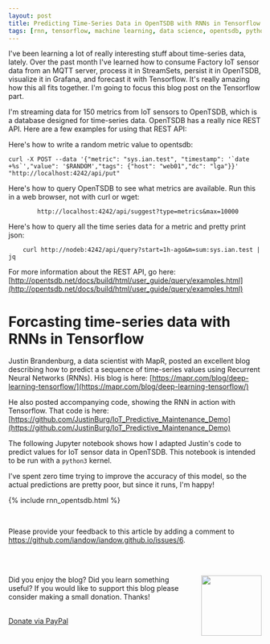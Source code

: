```yaml
---
layout: post
title: Predicting Time-Series Data in OpenTSDB with RNNs in Tensorflow
tags: [rnn, tensorflow, machine learning, data science, opentsdb, python]
---
```


I've been learning a lot of really interesting stuff about time-series data, lately. Over the past month I've learned how to consume Factory IoT sensor data from an MQTT server, process it in StreamSets, persist it in OpenTSDB, visualize it in Grafana, and forecast it with Tensorflow.  It's really amazing how this all fits together.  I'm going to focus this blog post on the Tensorflow part.

I'm streaming data for 150 metrics from IoT sensors to OpenTSDB, which is a database designed for time-series data. OpenTSDB has a really nice REST API. Here are a few examples for using that REST API:


Here's how to write a random metric value to opentsdb:

```
curl -X POST --data '{"metric": "sys.ian.test", "timestamp": '`date +%s`',"value": '$RANDOM',"tags": {"host": "web01","dc": "lga"}}' "http://localhost:4242/api/put"
```

Here's how to query OpenTSDB to see what metrics are available. Run this in a web browser, not with curl or wget:
```
        http://localhost:4242/api/suggest?type=metrics&max=10000
```

Here's how to query all the time series data for a metric and pretty print json:
```
    curl http://nodeb:4242/api/query?start=1h-ago&m=sum:sys.ian.test | jq
```

For more information about the REST API, go here:
[http://opentsdb.net/docs/build/html/user_guide/query/examples.html](http://opentsdb.net/docs/build/html/user_guide/query/examples.html)

# Forcasting time-series data with RNNs in Tensorflow

Justin Brandenburg, a data scientist with MapR, posted an excellent blog describing how to predict a sequence of time-series values using Recurrent Neural Networks (RNNs). His blog is here:
[https://mapr.com/blog/deep-learning-tensorflow/](https://mapr.com/blog/deep-learning-tensorflow/)

He also posted accompanying code, showing the RNN in action with Tensorflow. That code is here:
[https://github.com/JustinBurg/IoT_Predictive_Maintenance_Demo](https://github.com/JustinBurg/IoT_Predictive_Maintenance_Demo)

The following Jupyter notebook shows how I adapted Justin's code to predict values for IoT sensor data in OpenTSDB. This notebook is intended to be run with a `python3` kernel.

I've spent zero time trying to improve the accuracy of this model, so the actual predictions are pretty poor, but since it runs, I'm happy!

{% include rnn_opentsdb.html %}







<br>
<p>Please provide your feedback to this article by adding a comment to <a href="https://github.com/iandow/iandow.github.io/issues/6">https://github.com/iandow/iandow.github.io/issues/6</a>.</p>

<br><br>
<div class="main-explain-area padding-override jumbotron">
  <img src="http://iandow.github.io/img/paypal.png" width="120" style="margin-left: 15px" align="right">
  <p class="margin-override font-override">
  	Did you enjoy the blog? Did you learn something useful? If you would like to support this blog please consider making a small donation. Thanks!</p>
  <br>
  <div id="paypalbtn">
    <a class="btn btn-primary btn" href="https://www.paypal.me/iandownard/3.5">Donate via PayPal</a>
  </div>
</div>
